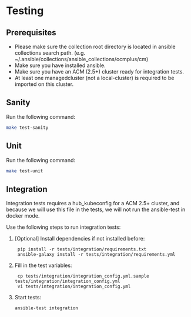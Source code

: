 # Testing

## Prerequisites

- Please make sure the collection root directory is located in ansible collections search path. (e.g. ~/.ansible/collections/ansible_collections/ocmplus/cm)
- Make sure you have installed ansible.
- Make sure you have an ACM (2.5+) cluster ready for integration tests.
- At least one managedcluster (not a local-cluster) is required to be imported on this cluster.

## Sanity

Run the following command:

```bash
make test-sanity
```

## Unit

Run the following command:

```bash
make test-unit
```

## Integration

Integration tests requires a hub_kubeconfig for a ACM 2.5+ cluster, and because we will use this file in the tests, we will not run the ansible-test in docker mode.

Use the following steps to run integration tests:

1. [Optional] Install dependencies if not installed before:
   ```
    pip install -r tests/integration/requirements.txt
    ansible-galaxy install -r tests/integration/requirements.yml
   ```
2. Fill in the test variables:
   ```
    cp tests/integration/integration_config.yml.sample tests/integration/integration_config.yml
    vi tests/integration/integration_config.yml
   ```
3. Start tests:
   ```
   ansible-test integration
   ```
